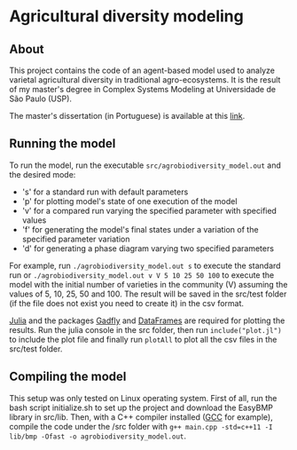 # Agricultural diversity modeling

## About
This project contains the code of an agent-based model used to analyze varietal agricultural diversity in traditional agro-ecosystems. It is the result of my master's degree in Complex Systems Modeling at Universidade de São Paulo (USP).

The master's dissertation (in Portuguese) is available at this [link](https://www.teses.usp.br/teses/disponiveis/100/100132/tde-13122019-195850/pt-br.php).

## Running the model

To run the model, run the executable `src/agrobiodiversity_model.out` and the desired mode:
- 's' for a standard run with default parameters
- 'p' for plotting model's state of one execution of the model
- 'v' for a compared run varying the specified parameter with specified values
- 'f' for generating the model's final states under a variation of the specified parameter variation
- 'd' for generating a phase diagram varying two specified parameters

For example, run `./agrobiodiversity_model.out s` to execute the standard run or `./agrobiodiversity_model.out v V 5 10 25 50 100` to execute the model with the initial number of varieties in the community (V) assuming the values of 5, 10, 25, 50 and 100. The result will be saved in the src/test folder (if the file does not exist you need to create it) in the csv format.

[Julia](https://julialang.org/) and the packages [Gadfly](http://gadflyjl.org/stable/) and [DataFrames](https://dataframes.juliadata.org/stable/) are required for plotting the results. Run the julia console in the src folder, then run `include("plot.jl")` to include the plot file and finally run `plotAll` to plot all the csv files in the src/test folder.

## Compiling the model
This setup was only tested on Linux operating system. First of all, run the bash script initialize.sh to set up the project and download the EasyBMP library in src/lib. Then, with a C++ compiler installed ([GCC](https://gcc.gnu.org/) for example), compile the code under the /src folder with `g++ main.cpp -std=c++11 -I lib/bmp -Ofast -o agrobiodiversity_model.out`.

